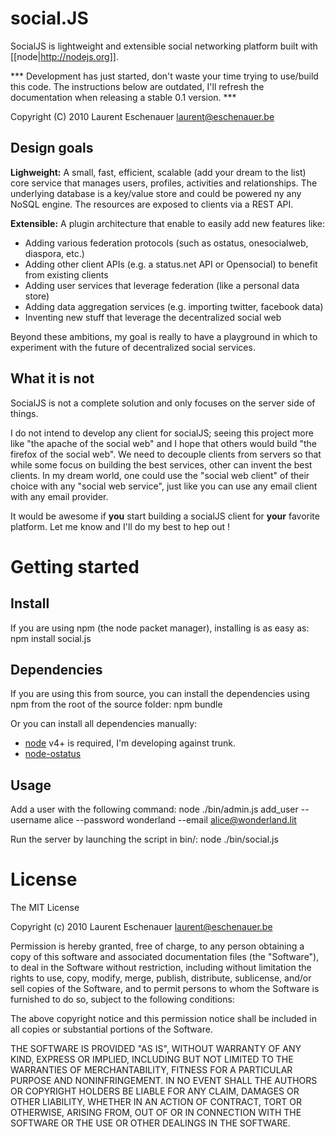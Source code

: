 social.JS
=========

SocialJS is lightweight and extensible social networking platform built with [[node|http://nodejs.org]].

*** Development has just started, don't waste your time trying to use/build this code. The instructions below are outdated, I'll refresh the documentation when releasing a stable 0.1 version. ***

Copyright (C) 2010 Laurent Eschenauer <laurent@eschenauer.be>

Design goals
------------

**Lighweight:** A small, fast, efficient, scalable (add your dream to the list) core service that manages users, profiles, activities and relationships. The underlying database is a key/value store and could be powered ny any NoSQL engine. The resources are exposed to clients via a REST API. 

**Extensible:** A plugin architecture that enable to easily add new features like:
-  Adding various federation protocols (such as ostatus, onesocialweb, diaspora, etc.)
-  Adding other client APIs (e.g. a status.net API or Opensocial) to benefit from existing clients
-  Adding user services that leverage federation (like a personal data store)
-  Adding data aggregation services (e.g. importing twitter, facebook data)
-  Inventing new stuff that leverage the decentralized social web

Beyond these ambitions, my goal is really to have a playground in which to experiment with the future of decentralized social services.

What it is not
--------------

SocialJS is not a complete solution and only focuses on the server side of things.

I do not intend to develop any client for socialJS; seeing this project more like "the apache of the social web" and I hope that others would build "the firefox of the social web". We need to decouple clients from servers so that while some focus on building the best services, other can invent the best clients. In my dream world, one could use the "social web client" of their choice with any "social web service", just like you can use any email client with any email provider.

It would be awesome if **you** start building a socialJS client for **your** favorite platform. Let me know and I'll do my best to hep out ! 
 

Getting started
===============

Install
-------

If you are using npm (the node packet manager), installing is as easy as:
    npm install social.js


Dependencies
------------

If you are using this from source, you can install the dependencies using npm from the root of the source folder:
    npm bundle

Or you can install all dependencies manually:
- [node](http://nodejs.org/) v4+ is required, I'm developing against trunk.
- [node-ostatus](http://github.com/eschnou/node-ostatus/)

Usage
-----

Add a user with the following command:
    node ./bin/admin.js add_user --username alice --password wonderland --email alice@wonderland.lit

Run the server by launching the script in bin/:
    node ./bin/social.js

License
=======

The MIT License

Copyright (c) 2010 Laurent Eschenauer <laurent@eschenauer.be>

Permission is hereby granted, free of charge, to any person obtaining a copy
of this software and associated documentation files (the "Software"), to deal
in the Software without restriction, including without limitation the rights
to use, copy, modify, merge, publish, distribute, sublicense, and/or sell
copies of the Software, and to permit persons to whom the Software is
furnished to do so, subject to the following conditions:

The above copyright notice and this permission notice shall be included in
all copies or substantial portions of the Software.

THE SOFTWARE IS PROVIDED "AS IS", WITHOUT WARRANTY OF ANY KIND, EXPRESS OR
IMPLIED, INCLUDING BUT NOT LIMITED TO THE WARRANTIES OF MERCHANTABILITY,
FITNESS FOR A PARTICULAR PURPOSE AND NONINFRINGEMENT. IN NO EVENT SHALL THE
AUTHORS OR COPYRIGHT HOLDERS BE LIABLE FOR ANY CLAIM, DAMAGES OR OTHER
LIABILITY, WHETHER IN AN ACTION OF CONTRACT, TORT OR OTHERWISE, ARISING FROM,
OUT OF OR IN CONNECTION WITH THE SOFTWARE OR THE USE OR OTHER DEALINGS IN
THE SOFTWARE.
